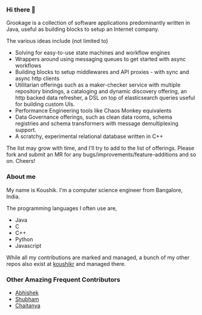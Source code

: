 ### Hi there 👋

Grookage is a collection of software applications predominantly written in Java, useful as building blocks to setup an Internet company. 

The various ideas include (not limited to)

- Solving for easy-to-use state machines and workflow engines
- Wrappers around using messaging queues to get started with async workflows
- Building blocks to setup middlewares and API proxies - with sync and async http clients
- Utilitarian offerings such as a maker-checker service with multiple repository bindings, a cataloging and dynamic discovery offering, an http backed data refresher, a DSL on top of elasticsearch queries useful for building custom UIs. 
- Performance Engineering tools like Chaos Monkey equivalents
- Data Governance offerings, such as clean data rooms, schema registries and schema transformers with message demultiplexing support.
- A scratchy, experimental relational database written in C++

The list may grow with time, and I'll try to add to the list of offerings. Please fork and submit an MR for any bugs/improvements/feature-additions and so on. Cheers! 

### About me

My name is Koushik. I'm a computer science engineer from Bangalore, India. 

The programming languages I often use are, 

- Java
- C
- C++
- Python
- Javascript

While all my contributions are marked and managed, a bunch of my other repos also exist at [koushikr](https://github.com/koushikr) and managed there. 

### Other Amazing Frequent Contributors

- [Abhishek](https://github.com/abhigun)
- [Shubham](https://github.com/subham-soni)
- [Chaitanya](https://github.com/chaitanyachavali)

